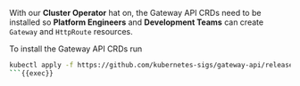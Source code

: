 
With our **Cluster Operator** hat on, the Gateway API CRDs need to be installed so **Platform Engineers** and **Development Teams** can create `Gateway` and `HttpRoute` resources.

To install the Gateway API CRDs run
```bash
kubectl apply -f https://github.com/kubernetes-sigs/gateway-api/releases/download/v1.0.0/standard-install.yaml
```{{exec}}
